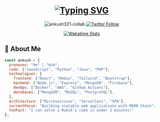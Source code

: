 <h1 align="center"> 
  <a href="https://git.io/typing-svg">
    <img src="https://readme-typing-svg.demolab.com?font=Fira+Code&weight=600&size=28&duration=4000&pause=1000&color=00F72E&center=true&vCenter=true&width=600&lines=Namaste+%F0%9F%99%8F%2C+I'm+Ankush+Adhikari;Full-Stack+Developer+%7C+MERN+Specialist;Building+Digital+Experiences+with+Code" alt="Typing SVG" />
  </a>
</h1>

<p align="center">
  <img src="https://komarev.com/ghpvc/?username=ankush321-collab&label=Profile+Views&color=0e75b6&style=flat" alt="ankush321-collab" /> 
  <a href="https://twitter.com/ankush"><img src="https://img.shields.io/twitter/follow/ankush?style=social" alt="Twitter Follow"></a>
</p>

<div align="center">
  <a href="https://wakatime.com/@ankush">
    <img src="https://wakatime.com/badge/user/xxxx.svg" alt="Wakatime Stats">
  </a>
</div>

## 🚀 About Me

```javascript
const ankush = {
  pronouns: "He" | "Him",
  code: ["JavaScript", "Python", "Java", "PHP"],
  technologies: {
    frontend: ["React", "Redux", "Tailwind", "Bootstrap"],
    backend: ["Node.js", "Express", "MongoDB", "Firebase"],
    devOps: ["Docker", "AWS", "GitHub Actions"],
    databases: ["MongoDB", "MySQL", "PostgreSQL"],
  },
  architecture: ["Microservices", "Serverless", "SPA"],
  currentFocus: "Building scalable web applications with MERN Stack",
  funFact: "I can solve a Rubik's cube in under 2 minutes!"
};
